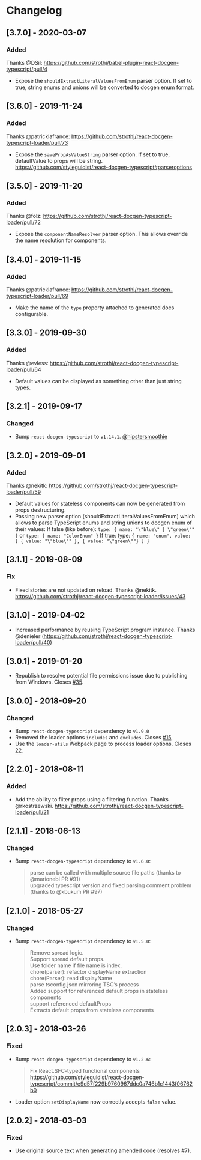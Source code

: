 # Changelog

## [3.7.0] - 2020-03-07

### Added

Thanks @DSil: https://github.com/strothj/babel-plugin-react-docgen-typescript/pull/4

- Expose the `shouldExtractLiteralValuesFromEnum` parser option. If set to true, string enums and unions will be converted to docgen enum format.

## [3.6.0] - 2019-11-24

### Added

Thanks @patricklafrance: https://github.com/strothj/react-docgen-typescript-loader/pull/73

- Expose the `savePropAsValueString` parser option. If set to true, defaultValue to props will be string. https://github.com/styleguidist/react-docgen-typescript#parseroptions

## [3.5.0] - 2019-11-20

### Added

Thanks @folz: https://github.com/strothj/react-docgen-typescript-loader/pull/72

- Expose the `componentNameResolver` parser option. This allows override the
  name resolution for components.

## [3.4.0] - 2019-11-15

### Added

Thanks @patricklafrance: https://github.com/strothj/react-docgen-typescript-loader/pull/69

- Make the name of the `type` property attached to generated docs configurable.

## [3.3.0] - 2019-09-30

### Added

Thanks @evless: https://github.com/strothj/react-docgen-typescript-loader/pull/64

- Default values can be displayed as something other than just string types.

## [3.2.1] - 2019-09-17

### Changed

- Bump `react-docgen-typescript` to `v1.14.1`. [@hipstersmoothie](https://github.com/strothj/react-docgen-typescript-loader/pull/60)

## [3.2.0] - 2019-09-01

### Added

Thanks @nekitk: https://github.com/strothj/react-docgen-typescript-loader/pull/59

- Default values for stateless components can now be generated from props destructuring.
- Passing new parser option (shouldExtractLiteralValuesFromEnum) which allows to parse TypeScript enums and string unions to docgen enum of their values:
  If false (like before): `type: { name: "\"blue\" | \"green\"" }` or `type: { name: "ColorEnum" }`
  If true: type: `{ name: "enum", value: [ { value: "\"blue\"" }, { value: "\"green\""} ] }`

## [3.1.1] - 2019-08-09

### Fix

- Fixed stories are not updated on reload. Thanks @nekitk.
  https://github.com/strothj/react-docgen-typescript-loader/issues/43

## [3.1.0] - 2019-04-02

- Increased performance by reusing TypeScript program instance. Thanks @denieler (https://github.com/strothj/react-docgen-typescript-loader/pull/40)

## [3.0.1] - 2019-01-20

- Republish to resolve potential file permissions issue due to publishing from Windows. Closes [#35](https://github.com/strothj/react-docgen-typescript-loader/issues/35).

## [3.0.0] - 2018-09-20

### Changed

- Bump `react-docgen-typescript` dependency to `v1.9.0`
- Removed the loader options `includes` and `excludes`. Closes [#15](https://github.com/strothj/react-docgen-typescript-loader/issues/15)
- Use the `loader-utils` Webpack page to process loader options. Closes [22](https://github.com/strothj/react-docgen-typescript-loader/issues/22).

## [2.2.0] - 2018-08-11

### Added

- Add the ability to filter props using a filtering function. Thanks @rkostrzewski.
  https://github.com/strothj/react-docgen-typescript-loader/pull/21

## [2.1.1] - 2018-06-13

### Changed

- Bump `react-docgen-typescript` dependency to `v1.6.0`:
  > parse can be called with multiple source file paths (thanks to @marionebl PR #91)  
  > upgraded typescript version and fixed parsing comment problem (thanks to @kbukum PR #97)

## [2.1.0] - 2018-05-27

### Changed

- Bump `react-docgen-typescript` dependency to `v1.5.0`:
  > Remove spread logic.  
  > Support spread default props.  
  > Use folder name if file name is index.  
  > chore(parser): refactor displayName extraction  
  > chore(Parser): read displayName  
  > parse tsconfig.json mirroring TSC’s process  
  > Added support for referenced default props in stateless components  
  > support referenced defaultProps  
  > Extracts default props from stateless components

## [2.0.3] - 2018-03-26

### Fixed

- Bump `react-docgen-typescript` dependency to `v1.2.6`:
  > Fix React.SFC-typed functional components  
  > https://github.com/styleguidist/react-docgen-typescript/commit/e9d57f229b9760967ddc0a746b1c1443f06762b0
- Loader option `setDisplayName` now correctly accepts `false` value.

## [2.0.2] - 2018-03-03

### Fixed

- Use original source text when generating amended code (resolves [#7](https://github.com/strothj/react-docgen-typescript-loader/issues/7)).
